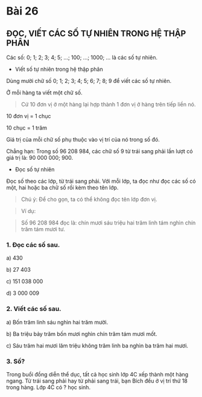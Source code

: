 # Bài 26

## ĐỌC, VIẾT CÁC SỐ TỰ NHIÊN TRONG HỆ THẬP PHÂN

Các số: 0; 1; 2; 3; 4; 5; ...; 100; ...; 1000; ... là các số tự nhiên.

- Viết số tự nhiên trong hệ thập phân

Dùng mười chữ số 0; 1; 2; 3; 4; 5; 6; 7; 8; 9 để viết các số tự nhiên.

Ở mỗi hàng ta viết một chữ số.

> Cứ 10 đơn vị ở một hàng lại hợp thành 1 đơn vị ở hàng trên tiếp liền nó.

10 đơn vị = 1 chục

10 chục = 1 trăm

Giá trị của mỗi chữ số phụ thuộc vào vị trí của nó trong số đó.

Chẳng hạn: Trong số 96 208 984, các chữ số 9 từ trái sang phải lần lượt có giá trị là: 90 000 000; 900.

- Đọc số tự nhiên

Đọc số theo các lớp, từ trái sang phải. Với mỗi lớp, ta đọc như đọc các số có một, hai hoặc ba chữ số rồi kèm theo tên lớp.

> Chú ý: Để cho gọn, ta có thể không đọc tên lớp đơn vị.

> Ví dụ:

> Số 96 208 984 đọc là: chín mươi sáu triệu hai trăm linh tám nghìn chín trăm tám mươi tư.

### 1. Đọc các số sau.

a) 430

b) 27 403

c) 151 038 000

d) 3 000 009

### 2. Viết các số sau.

a) Bốn trăm linh sáu nghìn hai trăm mười.

b) Ba triệu bảy trăm bốn mươi nghìn chín trăm tám mươi mốt.

c) Sáu trăm hai mươi lăm triệu không trăm linh ba nghìn ba trăm hai mươi.

### 3. Số?
Trong buổi đồng diễn thể dục, tất cả học sinh lớp 4C xếp thành một hàng ngang. Từ trái sang phải hay từ phải sang trái, bạn Bích đều ở vị trí thứ 18 trong hàng. Lớp 4C có ? học sinh.
